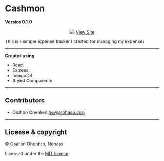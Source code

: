 # Cashmon

**Version 0.1.0**

<p align="center">
<img src="https://api.netlify.com/api/v1/badges/5fecf93c-51c7-434c-9b71-619b1fd9d2e2/deploy-status"/> <a href="https://app.netlify.com/sites/nohaso-cm/deploys">View Site</a>
</p>

This is a simple expense tracker I created for managing my expenses

---

**Created using**

<ul>
<li>React</li>
<li>Express</li>
<li>mongoDB</li>
<li>Styled Components</li>
</ul>

---

## Contributors

- Osahon Ohenhen <hey@nohaso.com>

---

## License & copyright

© Osahon Ohenhen, Nohaso

Licensed under the [MIT license](LICENSE).
